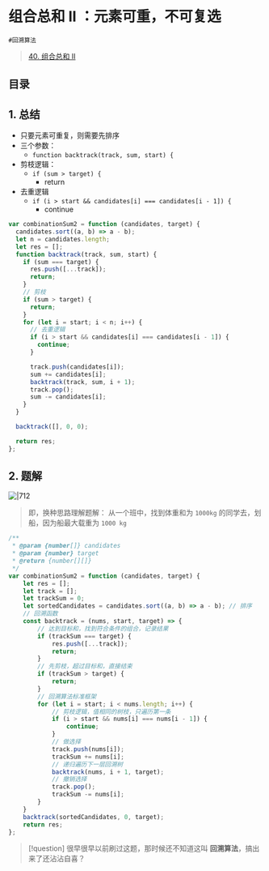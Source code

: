 
# 组合总和 II ：元素可重，不可复选

`#回溯算法` 


> [40. 组合总和 II](https://leetcode.cn/problems/combination-sum-ii/)



## 目录
<!-- toc -->
 ## 1. 总结 

- 只要元素可重复，则需要先排序
- 三个参数：
	- `function backtrack(track, sum, start) {`
- 剪枝逻辑：
	-  `if (sum > target) { ` 
		-  return
- 去重逻辑
	-  `if (i > start && candidates[i] === candidates[i - 1]) {`
		- continue

```javascript
var combinationSum2 = function (candidates, target) {
  candidates.sort((a, b) => a - b);
  let n = candidates.length;
  let res = [];
  function backtrack(track, sum, start) {
    if (sum === target) {
      res.push([...track]);
      return;
    }
    // 剪枝
    if (sum > target) {
      return;
    }
    for (let i = start; i < n; i++) {
      // 去重逻辑
      if (i > start && candidates[i] === candidates[i - 1]) {
        continue;
      }

      track.push(candidates[i]);
      sum += candidates[i];
      backtrack(track, sum, i + 1);
      track.pop();
      sum -= candidates[i];
    }
  }

  backtrack([], 0, 0);

  return res;
};
```

## 2. 题解

![|712](https://832-1310531898.cos.ap-beijing.myqcloud.com/dc788f87448a26142ca7354275ef6bbc.png)

> 即，换种思路理解题解：
> 从一个班中，找到体重和为 `1000kg` 的同学去，划船，因为船最大载重为 `1000 kg`

```javascript
/**
 * @param {number[]} candidates
 * @param {number} target
 * @return {number[][]}
 */
var combinationSum2 = function (candidates, target) {
    let res = [];
    let track = [];
    let trackSum = 0;
    let sortedCandidates = candidates.sort((a, b) => a - b); // 排序
    // 回溯函数
    const backtrack = (nums, start, target) => {
        // 达到目标和，找到符合条件的组合，记录结果
        if (trackSum === target) {
            res.push([...track]);
            return;
        }
        // 先剪枝，超过目标和，直接结束
        if (trackSum > target) {
            return;
        }
        // 回溯算法标准框架
        for (let i = start; i < nums.length; i++) {
            // 剪枝逻辑，值相同的树枝，只遍历第一条
            if (i > start && nums[i] === nums[i - 1]) {
                continue;
            }
            // 做选择
            track.push(nums[i]);
            trackSum += nums[i];
            // 递归遍历下一层回溯树
            backtrack(nums, i + 1, target);
            // 撤销选择
            track.pop();
            trackSum -= nums[i];
        }
    }
    backtrack(sortedCandidates, 0, target);
    return res;
};

```


> [!question]
很早很早以前刷过这题，那时候还不知道这叫 **回溯算法**，搞出来了还沾沾自喜？


